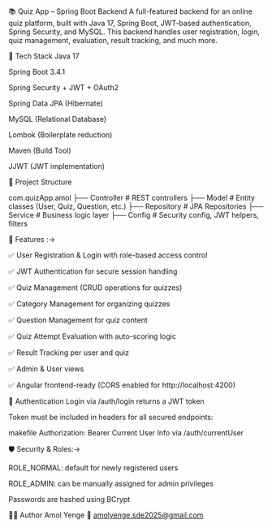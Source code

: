 📚 Quiz App – Spring Boot Backend
A full-featured backend for an online quiz platform, built with Java 17, Spring Boot, JWT-based authentication, Spring Security, and MySQL. This backend handles user registration, login, quiz management, evaluation, result tracking, and much more.

🚀 Tech Stack
Java 17

Spring Boot 3.4.1

Spring Security + JWT + OAuth2

Spring Data JPA (Hibernate)

MySQL (Relational Database)

Lombok (Boilerplate reduction)

Maven (Build Tool)

JJWT (JWT implementation)


📂 Project Structure

com.quizApp.amol
├── Controller         # REST controllers
├── Model              # Entity classes (User, Quiz, Question, etc.)
├── Repository         # JPA Repositories
├── Service            # Business logic layer
├── Config             # Security config, JWT helpers, filters

🧪 Features :->

✅ User Registration & Login with role-based access control

✅ JWT Authentication for secure session handling

✅ Quiz Management (CRUD operations for quizzes)

✅ Category Management for organizing quizzes

✅ Question Management for quiz content

✅ Quiz Attempt Evaluation with auto-scoring logic

✅ Result Tracking per user and quiz

✅ Admin & User views

✅ Angular frontend-ready (CORS enabled for http://localhost:4200)

🔐 Authentication
Login via /auth/login returns a JWT token

Token must be included in headers for all secured endpoints:

makefile
Authorization: Bearer <your-token>
Current User Info via /auth/currentUser


🛡️ Security & Roles:->

ROLE_NORMAL: default for newly registered users

ROLE_ADMIN: can be manually assigned for admin privileges

Passwords are hashed using BCrypt


👨‍💻 Author
Amol Yenge
📧 amolyenge.sde2025@gmail.com
